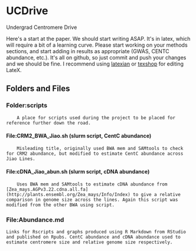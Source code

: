 # UCDrive

Undergrad Centromere Drive

Here's a start at the paper.  We should start writing ASAP.  It's in latex, which will require a bit of a learning curve.  Please start working on your methods sections, and start adding in results as appropriate (GWAS, CENTC abundance, etc.).  It's all on github, so just commit and push your changes and we should be fine.  I recommend using [latexian](http://tacosw.com/latexian/) or [texshop](http://pages.uoregon.edu/koch/texshop/) for editing LateX.

## Folders and Files


### Folder:scripts

		A place for scripts used during the project to be placed for reference further down the road.


####	File:CRM2_BWA_Jiao.sh (slurm script, CentC abundance)

		Misleading title, originally used BWA mem and SAMtools to check for CRM2 abundance, but modified to estimate CentC abundance across Jiao Lines.

####	File:cDNA_Jiao_abun.sh (slurm script, cDNA abundance)

		Uses BWA mem and SAMtools to estimate cDNA abundance from [Zea_mays.AGPv3.22.cdna.all.fa](http://plants.ensembl.org/Zea_mays/Info/Index) to give a relative comparison in genome size across the lines. Again this script was modified from the other BWA using script.

### File:Abundance.md

	Links for Rscripts and graphs produced using R Markdown from RStudio and published on Rpubs. CentC abundance and cDNA abundance used to estimate centromere size and relative genome size respectively.

